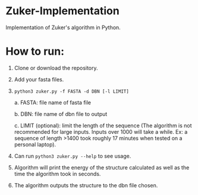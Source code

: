 # Zuker-Implementation
Implementation of Zuker's algorithm in Python.
# How to run:
1. Clone or download the repository.
2. Add your fasta files.
3. `python3 zuker.py -f FASTA -d DBN [-l LIMIT]`
   
    a. FASTA: file name of fasta file
    
    b. DBN: file name of dbn file to output
    
    c. LIMIT (optional): limit the length of the sequence (The algorithm is not recommended for large inputs. Inputs over 1000 will take a while. Ex: a sequence of length >1400 took roughly 17 minutes when tested on a personal laptop).
5. Can run `python3 zuker.py --help` to see usage.
6. Algorithm will print the energy of the structure calculated as well as the time the algorithm took in seconds.
7. The algorithm outputs the structure to the dbn file chosen.
